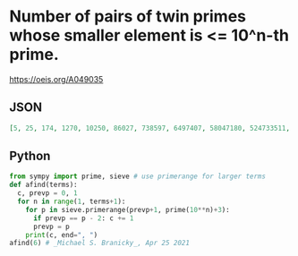 # Number of pairs of twin primes whose smaller element is <\= 10^n\-th prime\.
https://oeis.org/A049035
## JSON
```JSON
[5, 25, 174, 1270, 10250, 86027, 738597, 6497407, 58047180, 524733511, 4789919653, 44073509102, 408231310520]
```
## Python
```Python
from sympy import prime, sieve # use primerange for larger terms
def afind(terms):
  c, prevp = 0, 1
  for n in range(1, terms+1):
    for p in sieve.primerange(prevp+1, prime(10**n)+3):
      if prevp == p - 2: c += 1
      prevp = p
    print(c, end=", ")
afind(6) # _Michael S. Branicky_, Apr 25 2021
```

